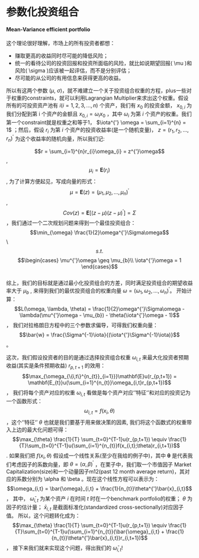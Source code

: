 # 参数化投资组合

#### Mean-Variance efficient portfolio
这个理论很好理解，市场上的所有投资者都想：
- 赚取更高的收益同时尽可能的降低风险；
- 统一的看待公司的投资回报和投资所面临的风险，就比如说期望回报( \mu  )和风险( \sigma  )应该被一起评估，而不是分别评估；
- 尽可能的从公司的有用信息来获得更高的收益。

所以有这两个参数 ($\mu$, $\sigma$)，就不难建立一个关于投资组合权重的方程，plus一些对于权重的constraints，就可以利用Lagrangian Multiplier来求出这个权重。假设所有的可投资资产池有 $i(i=1,2,3,...,n)$  个资产，我们有 $x_{0}$  的投资金额， $x_{0,i}$ 为我们分配到第 i  个资产的金额且 $x_{0,i} = \omega_{i} x_{0}$  ，其中 $\omega_{i}$ 为第 $i$ 个资产的权重。我们第一个constraint就是权重之和等于1， $\iota^{'} \omega = \sum_{i=1}^{n} = 1$ ；然后，假设 $r_{i}$ 为第 $i$ 个资产的投资收益率(是一个随机变量)， $z = (r_{1}, r_{2}, ..., r_{n})^{'}$ 为这个收益率的随机向量，所以我们记:

$$r = \sum_{i=1}^{n}r_{i}\omega_{i} = z^{'}\omega$$  ,  $$\mu_{i} = \mathbf{E}(r_{i})$$  , 为了计算方便起见，写成向量的形式：
$$\mu = \mathbf{E}(z) = (\mu_{1}, \mu_{2}, ..., \mu_{n})^{'}$$, $$Cov(z) = \mathbf{E}[(z-\mu)(z-\mu)^{'}] = \Sigma$$ ，我们通过一个二次规划问题来得到一个最佳投资组合：
$$\min_{\omega} \frac{1}{2}\omega^{'}\Sigma\omega$$ \\ $$s.t.$$ $$\begin{cases} \mu^{'}\omega \geq \mu_{b}\\ \iota^{'}\omega = 1 \end{cases}$$  
综上，我们的目标就是通过最小化投资组合的方差，同时满足投资组合的期望收益率大于 $\mu_{b}$  , 来得到我们的最优投资组合的权重向量 $\omega = (\omega_{1}, \omega_{2}, ..., \omega_{n})^{'}$。
开始计算： $$L(\omega, \lambda, \theta) = \frac{1}{2}\omega^{'}\Sigma\omega - \lambda(\mu^{'}\omega - \mu_{b}) - \theta(\iota^{'}\omega - 1)$$ ， 我们对拉格朗日方程中的三个参数求偏导，可得我们权重向量： $$\bar{w} = \frac{\Sigma^{-1}\iota}{(\iota^{'}\Sigma^{-1}\iota)}$$。

这次，我们假设投资者的目的是通过选择投资组合权重 $\omega_{i,t}$ 来最大化投资者预期收益(其实是条件预期收益) $r_{p, t+1}$ 的效用：
$$\max_{\omega_{\{i,t\}^{n_{t}}_{i=1}}}\mathbf{E}u(r_{p,t+1}) = \mathbf{E_{t}}u(\sum_{i=1}^{n_{t}}\omega_{i,t}r_{p,t+1})$$，
我们将每个资产对应的权重 $\omega_{i,t}$ 看做是每个资产对应‘’特征‘’和对应的投资记为一个函数形式： $$\omega_{i,t} = f(x_{i}, \theta)$$ ，这个‘’特征‘’ $\theta$ 也就是我们要基于用来做决策的因素, 我们将这个函数式的权重带入上边的最大化问题可得：
$$\max_{\theta} \frac{1}{T} \sum_{t=0}^{T-1}u(r_{p,t+1}) \equiv \frac{1}{T}\sum_{t=0}^{T-1}u(\sum_{i=1}^{n_{t}}f(x_{i,t};\theta)r_{i,t+1})$$ .
如果我们把 $f(x_{i}, \theta)$ 假设成一个线性关系(至少在我给的例子中)，其中 $\mathbf{\theta}$  是代表我们考虑因子的系数向量，即 $\theta = (\alpha, \beta)^{'}$ ，在栗子中，我们取一个市值因子 Market Capitalization(size)和一个动量因子m12(past 12 month average return)，其对应的系数分别为 \alpha 和 \beta 。现在这个线性方程可以表示为：
$$\omega_{i,t} = \bar{\omega}_{i,t} + \frac{1}{n_{t}}\theta^{'}\bar{x}_{i,t}$$ ，
其中， $\bar\omega_{i,t}$ 为某个资产 $i$  在时间 $t$ 时在一个benchmark portfolio的权重； 
$\theta$ 为因子的估计量； 
$\bar{x}_{i,t}$ 是截面标准化(standardized cross-sectionally)对应因子值。
所以，这个问题转化成为：
$$\max_{\theta} \frac{1}{T} \sum_{t=0}^{T-1}u(r_{p,t+1}) \equiv \frac{1}{T}\sum_{t=0}^{T-1}u(\sum_{i=1}^{n_{t}}(\bar{\omega}_{i,t} + \frac{1}{n_{t}}\theta^{'}\bar{x}_{i,t})r_{i,t+1})$$ ，
接下来我们就来实现这个问题，得出我们的 $\bar{\omega}_{i,t}$!
